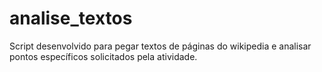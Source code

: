 # analise_textos
Script desenvolvido para pegar textos de páginas do wikipedia e analisar pontos específicos solicitados pela atividade.
